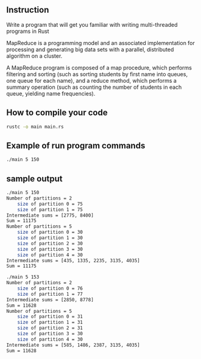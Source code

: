 
## Instruction
Write a program that will get you familiar with writing multi-threaded programs in Rust

MapReduce is a programming model and an associated implementation for processing and generating big data sets with a parallel, distributed algorithm on a cluster.

A MapReduce program is composed of a map procedure, which performs filtering and sorting (such as sorting students by first name into queues, one queue for each name), and a reduce method, which performs a summary operation (such as counting the number of students in each queue, yielding name frequencies).
## How to compile your code
```sh
rustc -o main main.rs
```
## Example of run program commands
```sh
./main 5 150
```
## sample output
```sh
./main 5 150
Number of partitions = 2
    size of partition 0 = 75
    size of partition 1 = 75
Intermediate sums = [2775, 8400]
Sum = 11175
Number of partitions = 5
    size of partition 0 = 30
    size of partition 1 = 30
    size of partition 2 = 30
    size of partition 3 = 30
    size of partition 4 = 30
Intermediate sums = [435, 1335, 2235, 3135, 4035]
Sum = 11175

```

```sh
./main 5 153
Number of partitions = 2
    size of partition 0 = 76
    size of partition 1 = 77
Intermediate sums = [2850, 8778]
Sum = 11628
Number of partitions = 5
    size of partition 0 = 31
    size of partition 1 = 31
    size of partition 2 = 31
    size of partition 3 = 30
    size of partition 4 = 30
Intermediate sums = [585, 1486, 2387, 3135, 4035]
Sum = 11628

```